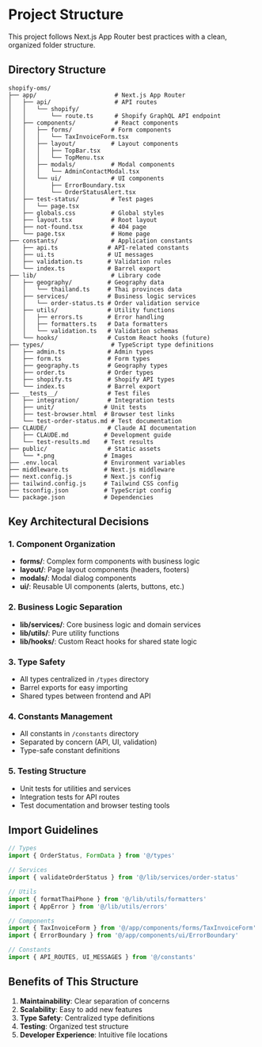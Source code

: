 # Project Structure

This project follows Next.js App Router best practices with a clean, organized folder structure.

## Directory Structure

```text
shopify-oms/
├── app/                      # Next.js App Router
│   ├── api/                  # API routes
│   │   └── shopify/         
│   │       └── route.ts      # Shopify GraphQL API endpoint
│   ├── components/           # React components
│   │   ├── forms/           # Form components
│   │   │   └── TaxInvoiceForm.tsx
│   │   ├── layout/          # Layout components
│   │   │   ├── TopBar.tsx
│   │   │   └── TopMenu.tsx
│   │   ├── modals/          # Modal components
│   │   │   └── AdminContactModal.tsx
│   │   └── ui/              # UI components
│   │       ├── ErrorBoundary.tsx
│   │       └── OrderStatusAlert.tsx
│   ├── test-status/         # Test pages
│   │   └── page.tsx
│   ├── globals.css          # Global styles
│   ├── layout.tsx           # Root layout
│   ├── not-found.tsx        # 404 page
│   └── page.tsx             # Home page
├── constants/               # Application constants
│   ├── api.ts              # API-related constants
│   ├── ui.ts               # UI messages
│   ├── validation.ts       # Validation rules
│   └── index.ts            # Barrel export
├── lib/                     # Library code
│   ├── geography/          # Geography data
│   │   └── thailand.ts     # Thai provinces data
│   ├── services/           # Business logic services
│   │   └── order-status.ts # Order validation service
│   ├── utils/              # Utility functions
│   │   ├── errors.ts       # Error handling
│   │   ├── formatters.ts   # Data formatters
│   │   └── validation.ts   # Validation schemas
│   └── hooks/              # Custom React hooks (future)
├── types/                   # TypeScript type definitions
│   ├── admin.ts            # Admin types
│   ├── form.ts             # Form types
│   ├── geography.ts        # Geography types
│   ├── order.ts            # Order types
│   ├── shopify.ts          # Shopify API types
│   └── index.ts            # Barrel export
├── __tests__/              # Test files
│   ├── integration/        # Integration tests
│   ├── unit/              # Unit tests
│   ├── test-browser.html  # Browser test links
│   └── test-order-status.md # Test documentation
├── CLAUDE/                 # Claude AI documentation
│   ├── CLAUDE.md          # Development guide
│   └── test-results.md    # Test results
├── public/                 # Static assets
│   └── *.png              # Images
├── .env.local             # Environment variables
├── middleware.ts          # Next.js middleware
├── next.config.js         # Next.js config
├── tailwind.config.js     # Tailwind CSS config
├── tsconfig.json          # TypeScript config
└── package.json           # Dependencies
```

## Key Architectural Decisions

### 1. Component Organization

- **forms/**: Complex form components with business logic
- **layout/**: Page layout components (headers, footers)
- **modals/**: Modal dialog components
- **ui/**: Reusable UI components (alerts, buttons, etc.)

### 2. Business Logic Separation

- **lib/services/**: Core business logic and domain services
- **lib/utils/**: Pure utility functions
- **lib/hooks/**: Custom React hooks for shared state logic

### 3. Type Safety

- All types centralized in `/types` directory
- Barrel exports for easy importing
- Shared types between frontend and API

### 4. Constants Management

- All constants in `/constants` directory
- Separated by concern (API, UI, validation)
- Type-safe constant definitions

### 5. Testing Structure

- Unit tests for utilities and services
- Integration tests for API routes
- Test documentation and browser testing tools

## Import Guidelines

```typescript
// Types
import { OrderStatus, FormData } from '@/types'

// Services
import { validateOrderStatus } from '@/lib/services/order-status'

// Utils
import { formatThaiPhone } from '@/lib/utils/formatters'
import { AppError } from '@/lib/utils/errors'

// Components
import { TaxInvoiceForm } from '@/app/components/forms/TaxInvoiceForm'
import { ErrorBoundary } from '@/app/components/ui/ErrorBoundary'

// Constants
import { API_ROUTES, UI_MESSAGES } from '@/constants'
```

## Benefits of This Structure

1. **Maintainability**: Clear separation of concerns
2. **Scalability**: Easy to add new features
3. **Type Safety**: Centralized type definitions
4. **Testing**: Organized test structure
5. **Developer Experience**: Intuitive file locations
